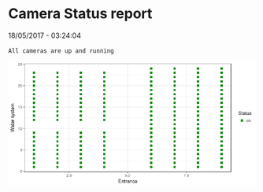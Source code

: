 Camera Status report
================
18/05/2017 - 03:24:04

    All cameras are up and running

![](camreport_files/figure-markdown_github/unnamed-chunk-2-1.png)
